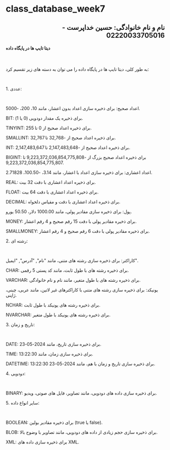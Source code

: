 # class_database_week7
<h2 dir="rtl">نام و نام خانوادگی: حسین خداپرست - 02220033705016</h2>

<h4>دیتا تایپ ها در پایگاه داده</h4><br>

<p>به طور کلی، دیتا تایپ ها در پایگاه داده را می توان به دسته های زیر تقسیم کرد:</p>
<p><br></p>
<p>1. عددی:</p>
<p><br></p>
<p>اعداد صحیح: برای ذخیره سازی اعداد بدون اعشار، مانند 10، 200، -5000.</p>
<p>BIT: برای ذخیره یک مقدار دودویی (0 یا 1).</p>
<p>TINYINT: برای ذخیره اعداد صحیح از 0 تا 255.</p>
<p>SMALLINT: برای ذخیره اعداد صحیح از -32,768 تا 32,767.</p>
<p>INT: برای ذخیره اعداد صحیح از -2,147,483,648 تا 2,147,483,647.</p>
<p>BIGINT: برای ذخیره اعداد صحیح بزرگ از -9,223,372,036,854,775,808 تا 9,223,372,036,854,775,807.</p>
<p>اعداد اعشاری: برای ذخیره سازی اعداد با اعشار، مانند 3.14، -100.50، 2.71828.</p>
<p>REAL: برای ذخیره اعداد اعشاری با دقت 32 بیت.</p>
<p>FLOAT: برای ذخیره اعداد اعشاری با دقت 64 بیت.</p>
<p>DECIMAL: برای ذخیره اعداد اعشاری با دقت و مقیاس دلخواه.</p>
<p>پول: برای ذخیره سازی مقادیر پولی، مانند 1000.00 دلار، 50.50 یورو.</p>
<p>MONEY: برای ذخیره مقادیر پولی با دقت 15 رقم صحیح و 4 رقم اعشار.</p>
<p>SMALLMONEY: برای ذخیره مقادیر پولی با دقت 6 رقم صحیح و 4 رقم اعشار.</p>
<p>2. رشته ای:</p>
<p><br></p>
<p>کاراکتر: برای ذخیره سازی رشته های متنی، مانند &quot;نام&quot;, &quot;آدرس&quot;, &quot;ایمیل&quot;.</p>
<p>CHAR: برای ذخیره رشته های با طول ثابت، مانند کد پستی 5 رقمی.</p>
<p>VARCHAR: برای ذخیره رشته های با طول متغیر، مانند نام و نام خانوادگی.</p>
<p>یونیکد: برای ذخیره سازی رشته های متنی با کاراکترهای غیر لاتین، مانند عربی، چینی، ژاپنی.</p>
<p>NCHAR: برای ذخیره رشته های یونیکد با طول ثابت.</p>
<p>NVARCHAR: برای ذخیره رشته های یونیکد با طول متغیر.</p>
<p>3. تاریخ و زمان:</p>
<p><br></p>
<p>DATE: برای ذخیره سازی تاریخ، مانند 2024-05-23.</p>
<p>TIME: برای ذخیره سازی زمان، مانند 13:22:30.</p>
<p>DATETIME: برای ذخیره سازی تاریخ و زمان با هم، مانند 2024-05-23 13:22:30.</p>
<p>4. دودویی:</p>
<p><br></p>
<p>BINARY: برای ذخیره سازی داده های دودویی، مانند تصاویر، فایل های صوتی، ویدیو.</p>
<p>5. سایر انواع داده:</p>
<p><br></p>
<p>BOOLEAN: برای ذخیره مقادیر بولین (true یا false).</p>
<p>BLOB: برای ذخیره سازی حجم زیادی از داده های دودویی، مانند تصاویر با وضوح بالا.</p>
<p>XML: برای ذخیره سازی داده های XML.</p>
